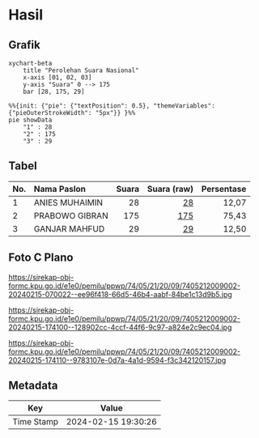 # Hasil

## Grafik

```mermaid
xychart-beta
    title "Perolehan Suara Nasional"
    x-axis [01, 02, 03]
    y-axis "Suara" 0 --> 175
    bar [28, 175, 29]
```

```mermaid
%%{init: {"pie": {"textPosition": 0.5}, "themeVariables": {"pieOuterStrokeWidth": "5px"}} }%%
pie showData
    "1" : 28
    "2" : 175
    "3" : 29
```

## Tabel

| No. | Nama Paslon    | Suara | Suara (raw) | Persentase |
|:--- |:-------------- | -----:| -----------:| ----------:|
| 1   | ANIES MUHAIMIN | 28    | [28][p-1]   | 12,07      |
| 2   | PRABOWO GIBRAN | 175   | [175][p-2]  | 75,43      |
| 3   | GANJAR MAHFUD  | 29    | [29][p-3]   | 12,50      |


[p-1]: https://github.com/gigit-pemilu/pemilu-2024/blob/main/pilpres/hitung-suara/sub/74-sulawesi-tenggara/sub/05-konawe-selatan/sub/21-basala/sub/2009-teporombua/sub/002-tps/sub/paslon-1.txt
[p-2]: https://github.com/gigit-pemilu/pemilu-2024/blob/main/pilpres/hitung-suara/sub/74-sulawesi-tenggara/sub/05-konawe-selatan/sub/21-basala/sub/2009-teporombua/sub/002-tps/sub/paslon-2.txt
[p-3]: https://github.com/gigit-pemilu/pemilu-2024/blob/main/pilpres/hitung-suara/sub/74-sulawesi-tenggara/sub/05-konawe-selatan/sub/21-basala/sub/2009-teporombua/sub/002-tps/sub/paslon-3.txt

## Foto C Plano

https://sirekap-obj-formc.kpu.go.id/e1e0/pemilu/ppwp/74/05/21/20/09/7405212009002-20240215-070022--ee96f418-66d5-46b4-aabf-84be1c13d9b5.jpg

https://sirekap-obj-formc.kpu.go.id/e1e0/pemilu/ppwp/74/05/21/20/09/7405212009002-20240215-174100--128902cc-4ccf-44f6-9c97-a824e2c9ec04.jpg

https://sirekap-obj-formc.kpu.go.id/e1e0/pemilu/ppwp/74/05/21/20/09/7405212009002-20240215-174110--9783107e-0d7a-4a1d-9594-f3c342120157.jpg


## Metadata

| Key        | Value               |
| ---------- | ------------------- |
| Time Stamp | 2024-02-15 19:30:26 |




